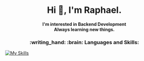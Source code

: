 # <h1 align="center">Hi :speech_balloon:, I'm Raphael.</h1>
<h4 align="center">I'm interested in Backend Development<br>Always learning new things.</h4>

<h3 style="" align="center">:writing_hand: :brain: Languages and Skills:</h3>

[![My Skills](https://skills.thijs.gg/icons?i=angular,java,kotlin,css,html,nodejs,react,mysql,photoshop,spring,js&theme=dark)](https://skills.thijs.gg)
